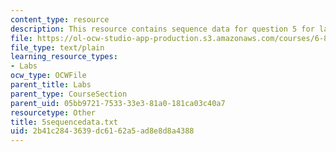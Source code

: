 ```yaml
---
content_type: resource
description: This resource contains sequence data for question 5 for lab 2 part 1.
file: https://ol-ocw-studio-app-production.s3.amazonaws.com/courses/6-877j-computational-evolutionary-biology-fall-2005/2b41c2843639dc6162a5ad8e8d8a4388_5sequencedata.txt
file_type: text/plain
learning_resource_types:
- Labs
ocw_type: OCWFile
parent_title: Labs
parent_type: CourseSection
parent_uid: 05bb9721-7533-33e3-81a0-181ca03c40a7
resourcetype: Other
title: 5sequencedata.txt
uid: 2b41c284-3639-dc61-62a5-ad8e8d8a4388
---
```

